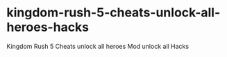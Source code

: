 # kingdom-rush-5-cheats-unlock-all-heroes-hacks
Kingdom Rush 5 Cheats unlock all heroes Mod unlock all Hacks
